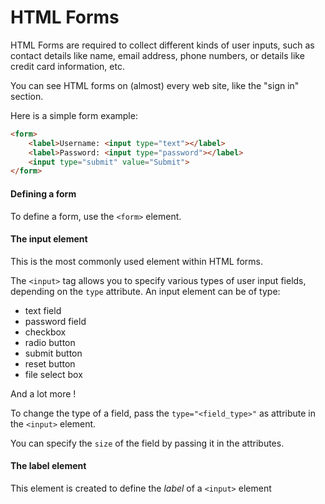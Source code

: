 # HTML Forms

HTML Forms are required to collect different kinds of user inputs, such as contact details like name, email address, phone numbers, or details like credit card information, etc.

You can see HTML forms on (almost) every web site, like the "sign in" section.

Here is a simple form example:

```html
<form>
    <label>Username: <input type="text"></label>
    <label>Password: <input type="password"></label>
    <input type="submit" value="Submit">
</form>
```



#### Defining a form

To define a form, use the `<form>` element.



#### The input element

This is the most commonly used element within HTML forms.

The `<input>` tag allows you to specify various types of user input fields, depending on the `type` attribute. An input element can be of type:

- text field
- password field
-  checkbox
- radio button
- submit button
- reset button
- file select box

And a lot more !

To change the type of a field, pass the `type="<field_type>"` as attribute in the `<input>` element.

You can specify the `size` of the field by passing it in the attributes.



#### The label element

This element is created to define the *label* of a `<input>` element 